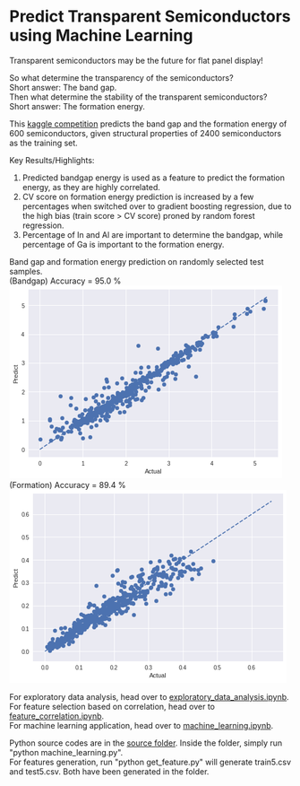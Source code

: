 # Predict Transparent Semiconductors using Machine Learning
Transparent semiconductors may be the future for flat panel display!<br>

So what determine the transparency of the semiconductors? <br>
Short answer: The band gap. <br>
Then what determine the stability of the transparent semiconductors? <br>
Short answer: The formation energy. <br>

This [kaggle competition](https://www.kaggle.com/c/nomad2018-predict-transparent-conductors/) predicts the band gap and the formation energy of 600 semiconductors, given structural properties of 2400 semiconductors as the training set.

Key Results/Highlights:
1. Predicted bandgap energy is used as a feature to predict the formation energy, as they are highly correlated. <br>
2. CV score on formation energy prediction is increased by a few percentages when switched over to gradient boosting regression, due to the high bias (train score > CV score) proned by random forest regression.
3. Percentage of In and Al are important to determine the bandgap, while percentage of Ga is important to the formation energy.

Band gap and formation energy prediction on randomly selected test samples. <br>
(Bandgap) Accuracy = 95.0 % <br>
<img src=bandgap.png> <br>
(Formation) Accuracy = 89.4 % <br>
<img src=formation.png> <br>

For exploratory data analysis, head over to [exploratory_data_analysis.ipynb](exploratory_data_analysis.ipynb). <br>
For feature selection based on correlation, head over to [feature_correlation.ipynb](feature_correlation.ipynb). <br>
For machine learning application, head over to [machine_learning.ipynb](machine_learning.ipynb). <br>

Python source codes are in the [source folder](source). Inside the folder, simply run "python machine_learning.py". <br>
For features generation, run "python get_feature.py" will generate train5.csv and test5.csv. Both have been generated in the folder.
